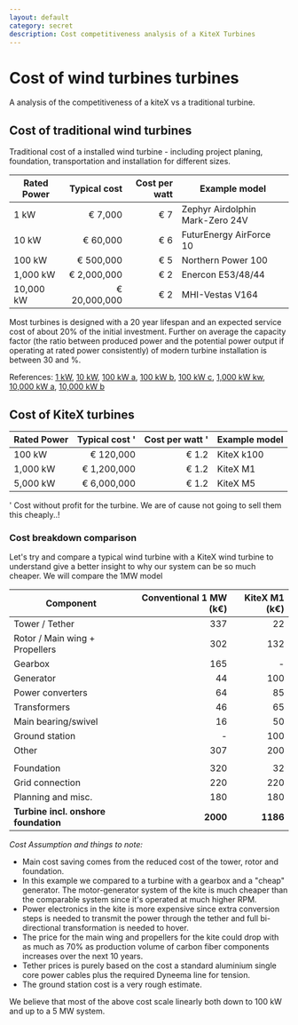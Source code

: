 ```yaml
---
layout: default
category: secret
description: Cost competitiveness analysis of a KiteX Turbines
---
```


# Cost of wind turbines turbines

A analysis of the competitiveness of a kiteX vs a traditional turbine.

## Cost of traditional wind turbines

Traditional cost of a installed wind turbine - including project planing, foundation, transportation and installation for different sizes.

| Rated Power   | Typical cost  | Cost per watt  | Example model                   |
| ------------- |--------------:| --------------:| ------------------------------- |
| 1 kW          | € 7,000       | € 7            | Zephyr Airdolphin Mark-Zero 24V |
| 10 kW         | € 60,000      | € 6            | FuturEnergy AirForce 10         |
| 100 kW        | € 500,000     | € 5            | Northern Power 100              |
| 1,000 kW      | € 2,000,000   | € 2            | Enercon E53/48/44               |
| 10,000 kW     | € 20,000,000  | € 2            | MHI-Vestas V164                 |

Most turbines is designed with a 20 year lifespan and an expected service cost of about 20% of the initial investment. Further on average the capacity factor (the ratio between produced power and the potential power output if operating at rated power consistently) of modern turbine installation is between 30 and %.

References: [1 kW](http://www.reuk.co.uk/wordpress/wind/airdolphin-wind-turbine/),
[10 kW](http://www.futurenergy.co.uk/10kwturbine.html),
[100 kW a](http://windenergyfoundation.org/wind-at-work/wind-consumers/wind-power-your-home/),
[100 kW b](http://eeagrants.org/project-portal/project/ES02-0048),
[100 kW c](http://www.microgenwind.com/index.php/turbines/turbines2),
[1,000 kW kw](http://www.renewablesfirst.co.uk/windpower/windpower-learning-centre/how-much-does-a-farm-wind-turbine-small-wind-farm-turbine-cost/),
[10,000 kW a](http://www.esru.strath.ac.uk/EandE/Web_sites/14-15/XL_Monopiles/cost.html),
[10,000 kW b](https://www.google.dk/url?sa=t&rct=j&q=&esrc=s&source=web&cd=3&cad=rja&uact=8&ved=0ahUKEwiclIz-2YrUAhVSI1AKHb7QA84QFggyMAI&url=https%3A%2F%2Fwww.irena.org%2FDocumentDownloads%2FPublications%2FRE_Technologies_Cost_Analysis-WIND_POWER.pdf&usg=AFQjCNFdYiayYPqU2SjGvMNFWSxojB30BA&sig2=YrLVdizUy5OcR1ZLdNOmJg)

## Cost of KiteX turbines

| Rated Power   | Typical cost ' | Cost per watt ' | Example model |
| ------------- |---------------------:| ---------------:| ------------- |
| 100 kW        | € 120,000            | € 1.2           | KiteX k100    |
| 1,000 kW      | € 1,200,000          | € 1.2           | KiteX M1      |
| 5,000 kW      | € 6,000,000          | € 1.2           | KiteX M5      |

' Cost without profit for the turbine. We are of cause not going to sell them this cheaply..!


### Cost breakdown comparison

Let's try and compare a typical wind turbine with a KiteX wind turbine to understand give a better insight to why our system can be so much cheaper. We will compare the 1MW model


| Component                            | Conventional 1 MW (k€)         | KiteX M1 (k€) |
|--------------------------------------|-------------------------------:|--------------:|
| Tower / Tether                       | 337                            | 22            |
| Rotor / Main wing + Propellers       | 302                            | 132           |
| Gearbox                              | 165                            | -             |
| Generator                            | 44                             | 100           |
| Power converters                     | 64                             | 85            |
| Transformers                         | 46                             | 65            |
| Main bearing/swivel                  | 16                             | 50            |
| Ground station                       | -                              | 100           |
| Other                                | 307                            | 200           |
|                                      |                                |               |
| Foundation                           | 320                            | 32            |
| Grid connection                      | 220                            | 220           |
| Planning and misc.                   | 180                            | 180           |
| **Turbine incl. onshore foundation** | **2000**                       | **1186**      |

*Cost Assumption and things to note:*

* Main cost saving comes from the reduced cost of the tower, rotor and foundation.
* In this example we compared to a turbine with a gearbox and a "cheap" generator. The motor-generator system of the kite is much cheaper than the comparable system since it's operated at much higher RPM.  
* Power electronics in the kite is more expensive since extra conversion steps is needed to transmit the power through the tether and full bi-directional transformation is needed to hover.
* The price for the main wing and propellers for the kite could drop with as much as 70% as production volume of carbon fiber components increases over the next 10 years.
* Tether prices is purely based on the cost a standard aluminium single core power cables plus the required Dyneema line for tension.
* The ground station cost is a very rough estimate.     

We believe that most of the above cost scale linearly both down to 100 kW and up to a 5 MW system.
